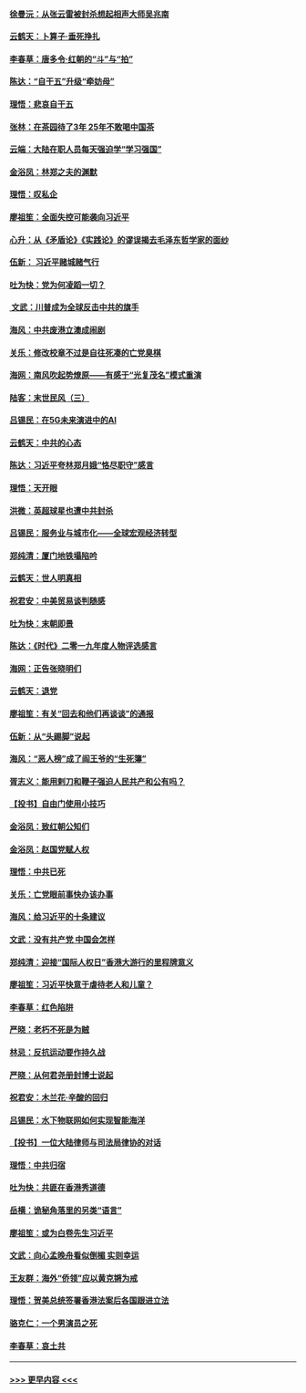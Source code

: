 #### [徐曼沅：从张云雷被封杀想起相声大师吴兆南](../pages/nsc993/n11741816.md?t=12241422) 
#### [云鹤天：卜算子‧垂死挣扎](../pages/nsc993/n11739956.md?t=12241422) 
#### [李春草：唐多令‧红朝的“斗”与“拍”](../pages/nsc993/n11739830.md?t=12241422) 
#### [陈达：“自干五”升级“牵妨母”](../pages/nsc993/n11739724.md?t=12241422) 
#### [理悟：悲哀自干五](../pages/nsc993/n11739547.md?t=12241422) 
#### [张林：在茶园待了3年 25年不敢喝中国茶](../pages/nsc993/n11739240.md?t=12241422) 
#### [云端：大陆在职人员每天强迫学“学习强国”](../pages/nsc993/n11738735.md?t=12241422) 
#### [金浴凤：林郑之夫的渊默](../pages/nsc993/n11737735.md?t=12241422) 
#### [理悟：叹私企](../pages/nsc993/n11737715.md?t=12241422) 
#### [廖祖笙：全面失控可能袭向习近平](../pages/nsc993/n11737704.md?t=12241422) 
#### [心升：从《矛盾论》《实践论》的谬误揭去毛泽东哲学家的面纱](../pages/nsc993/n11736962.md?t=12241422) 
#### [伍新： 习近平赌城赌气行](../pages/nsc993/n11736929.md?t=12241422) 
#### [吐为快：党为何凌蹈一切？](../pages/nsc993/n11736915.md?t=12241422) 
#### [ 文武：川普成为全球反击中共的旗手](../pages/nsc993/n11736882.md?t=12241422) 
#### [海风：中共废港立澳成闹剧](../pages/nsc993/n11735857.md?t=12241422) 
#### [关乐：修改校章不过是自往死凑的亡党臭棋](../pages/nsc993/n11735097.md?t=12241422) 
#### [海网：南风吹起势燎原——有感于“光复茂名”模式重演](../pages/nsc993/n11732308.md?t=12241422) 
#### [陆客：末世民风（三）](../pages/nsc993/n11732211.md?t=12241422) 
#### [吕锡民：在5G未来演进中的AI](../pages/nsc993/n11730010.md?t=12241422) 
#### [云鹤天：中共的心态](../pages/nsc993/n11729906.md?t=12241422) 
#### [陈达：习近平夸林郑月娥“恪尽职守”感言](../pages/nsc993/n11729881.md?t=12241422) 
#### [理悟：天开眼](../pages/nsc993/n11729699.md?t=12241422) 
#### [洪微：英超球星也遭中共封杀](../pages/nsc993/n11727243.md?t=12241422) 
#### [吕锡民：服务业与城市化——全球宏观经济转型](../pages/nsc993/n11725845.md?t=12241422) 
#### [郑纯清：厦门地铁塌陷吟](../pages/nsc993/n11725813.md?t=12241422) 
#### [云鹤天：世人明真相](../pages/nsc993/n11725621.md?t=12241422) 
#### [祝君安：中美贸易谈判随感](../pages/nsc993/n11725609.md?t=12241422) 
#### [吐为快：末朝即景](../pages/nsc993/n11723365.md?t=12241422) 
#### [陈达：《时代》二零一九年度人物评选感言](../pages/nsc993/n11723337.md?t=12241422) 
#### [海网：正告张晓明们](../pages/nsc993/n11723228.md?t=12241422) 
#### [云鹤天：退党](../pages/nsc993/n11723056.md?t=12241422) 
#### [廖祖笙：有关“回去和他们再谈谈”的通报](../pages/nsc993/n11722442.md?t=12241422) 
#### [伍新：从“头踢脚”说起](../pages/nsc993/n11722429.md?t=12241422) 
#### [海风：“恶人榜”成了阎王爷的“生死簿”](../pages/nsc993/n11722272.md?t=12241422) 
#### [胥志义：能用剌刀和鞭子强迫人民共产和公有吗？](../pages/nsc993/n11720569.md?t=12241422) 
#### [【投书】自由门使用小技巧](../pages/nsc993/n11720180.md?t=12241422) 
#### [金浴凤：致红朝公知们](../pages/nsc993/n11720563.md?t=12241422) 
#### [金浴凤：赵国党赋人权](../pages/nsc993/n11720533.md?t=12241422) 
#### [理悟：中共已死](../pages/nsc993/n11720233.md?t=12241422) 
#### [关乐：亡党眼前事快办该办事](../pages/nsc993/n11719160.md?t=12241422) 
#### [海风：给习近平的十条建议](../pages/nsc993/n11717616.md?t=12241422) 
#### [文武：没有共产党 中国会怎样](../pages/nsc993/n11717584.md?t=12241422) 
#### [郑纯清：迎接“国际人权日”香港大游行的里程牌意义](../pages/nsc993/n11717417.md?t=12241422) 
#### [廖祖笙：习近平快意于虐待老人和儿童？](../pages/nsc993/n11715313.md?t=12241422) 
#### [李春草：红色陷阱](../pages/nsc993/n11715029.md?t=12241422) 
#### [严晓：老朽不死是为贼](../pages/nsc993/n11712910.md?t=12241422) 
#### [林忌：反抗运动要作持久战](../pages/nsc993/n11712623.md?t=12241422) 
#### [严晓：从何君尧册封博士说起](../pages/nsc993/n11712465.md?t=12241422) 
#### [祝君安：木兰花·辛酸的回归](../pages/nsc993/n11712381.md?t=12241422) 
#### [吕锡民：水下物联网如何实现智能海洋](../pages/nsc993/n11711158.md?t=12241422) 
#### [【投书】一位大陆律师与司法局律协的对话](../pages/nsc993/n11709675.md?t=12241422) 
#### [理悟：中共归宿](../pages/nsc993/n11710059.md?t=12241422) 
#### [吐为快：共匪在香港秀道德](../pages/nsc993/n11709979.md?t=12241422) 
#### [岳横：诡秘角落里的另类“语言”](../pages/nsc993/n11709792.md?t=12241422) 
#### [廖祖笙：或为白卷先生习近平](../pages/nsc993/n11708330.md?t=12241422) 
#### [文武：向心孟晚舟看似倒楣 实则幸运](../pages/nsc993/n11708236.md?t=12241422) 
#### [王友群：海外“侨领”应以黄克锵为戒](../pages/nsc993/n11706176.md?t=12241422) 
#### [理悟：贺美总统签署香港法案后各国跟进立法](../pages/nsc993/n11706853.md?t=12241422) 
#### [骆克仁：一个男演员之死](../pages/nsc993/n11706677.md?t=12241422) 
#### [李春草：哀土共](../pages/nsc993/n11706255.md?t=12241422) 

----
#### [ >>> 更早内容 <<< ](../indexes/nsc993-earlier.md)
